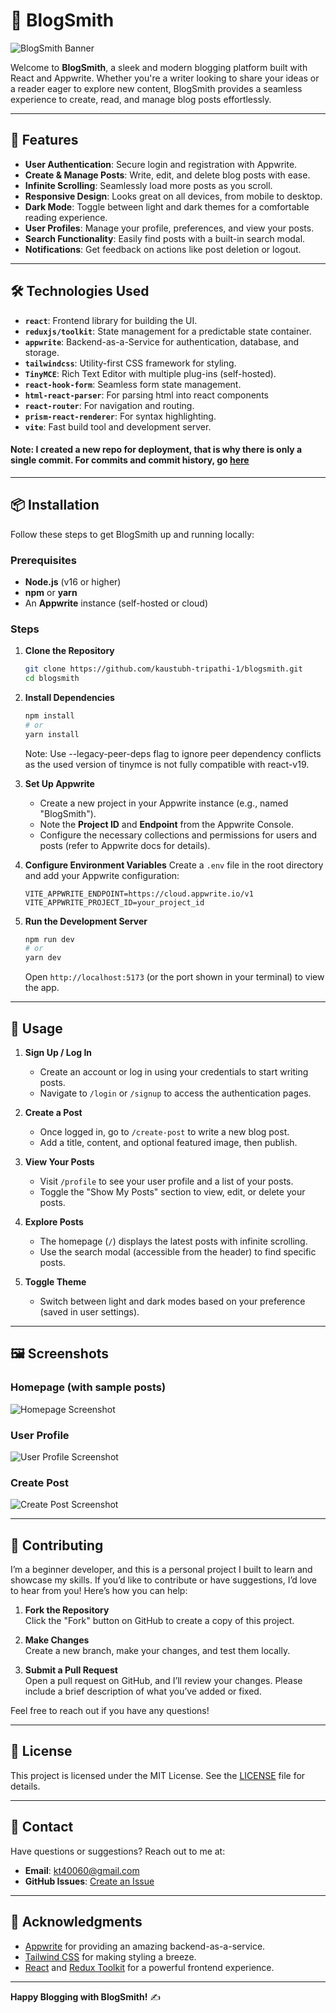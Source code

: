 # 🌟 BlogSmith

<!-- ![BlogSmith Banner](./src/assets/BlogSmith-Logo-6-16-9-dark.png) -->
<img src="./src/assets/BlogSmith-Logo-6-16-9-dark.png" alt="BlogSmith Banner">

Welcome to **BlogSmith**, a sleek and modern blogging platform built with React and Appwrite. Whether you're a writer looking to share your ideas or a reader eager to explore new content, BlogSmith provides a seamless experience to create, read, and manage blog posts effortlessly.

---

## 🚀 Features

- **User Authentication**: Secure login and registration with Appwrite.
- **Create & Manage Posts**: Write, edit, and delete blog posts with ease.
- **Infinite Scrolling**: Seamlessly load more posts as you scroll.
- **Responsive Design**: Looks great on all devices, from mobile to desktop.
- **Dark Mode**: Toggle between light and dark themes for a comfortable reading experience.
- **User Profiles**: Manage your profile, preferences, and view your posts.
- **Search Functionality**: Easily find posts with a built-in search modal.
- **Notifications**: Get feedback on actions like post deletion or logout.

---

## 🛠️ Technologies Used

- **`react`**: Frontend library for building the UI.
- **`reduxjs/toolkit`**: State management for a predictable state container.
- **`appwrite`**: Backend-as-a-Service for authentication, database, and storage.
- **`tailwindcss`**: Utility-first CSS framework for styling.
- **`TinyMCE`**: Rich Text Editor with multiple plug-ins (self-hosted).
- **`react-hook-form`**: Seamless form state management.
- **`html-react-parser`**: For parsing html into react components
- **`react-router`**: For navigation and routing.
- **`prism-react-renderer`**: For syntax highlighting.
- **`vite`**: Fast build tool and development server.  
#### Note: I created a new repo for deployment, that is why there is only a single commit. For commits and commit history, go [here](https://github.com/kaustubh-tripathi-1/web-dev/tree/main/React/blog-post)


---

## 📦 Installation

Follow these steps to get BlogSmith up and running locally:

### Prerequisites
- **Node.js** (v16 or higher)
- **npm** or **yarn**
- An **Appwrite** instance (self-hosted or cloud)

### Steps
1. **Clone the Repository**
   ```bash
   git clone https://github.com/kaustubh-tripathi-1/blogsmith.git
   cd blogsmith
   ```

2. **Install Dependencies**
   ```bash
   npm install
   # or
   yarn install
   ```
    Note: Use --legacy-peer-deps flag to ignore peer dependency conflicts as the used version of tinymce is not fully compatible with react-v19. 

3. **Set Up Appwrite**
   - Create a new project in your Appwrite instance (e.g., named "BlogSmith").
   - Note the **Project ID** and **Endpoint** from the Appwrite Console.
   - Configure the necessary collections and permissions for users and posts (refer to Appwrite docs for details).

4. **Configure Environment Variables**
   Create a `.env` file in the root directory and add your Appwrite configuration:
   ```env
   VITE_APPWRITE_ENDPOINT=https://cloud.appwrite.io/v1
   VITE_APPWRITE_PROJECT_ID=your_project_id
   ```

5. **Run the Development Server**
   ```bash
   npm run dev
   # or
   yarn dev
   ```
   Open `http://localhost:5173` (or the port shown in your terminal) to view the app.

---

## 📖 Usage

1. **Sign Up / Log In**
   - Create an account or log in using your credentials to start writing posts.
   - Navigate to `/login` or `/signup` to access the authentication pages.

2. **Create a Post**
   - Once logged in, go to `/create-post` to write a new blog post.
   - Add a title, content, and optional featured image, then publish.

3. **View Your Posts**
   - Visit `/profile` to see your user profile and a list of your posts.
   - Toggle the "Show My Posts" section to view, edit, or delete your posts.

4. **Explore Posts**
   - The homepage (`/`) displays the latest posts with infinite scrolling.
   - Use the search modal (accessible from the header) to find specific posts.

5. **Toggle Theme**
   - Switch between light and dark modes based on your preference (saved in user settings).

---

## 🖼️ Screenshots

### Homepage (with sample posts)
![Homepage Screenshot](./public/screenshots/Home.png)

### User Profile
![User Profile Screenshot](./public/screenshots/UserProfile.png)

### Create Post
![Create Post Screenshot](./public/screenshots/CreatePost.png)

---

## 🤝 Contributing

I’m a beginner developer, and this is a personal project I built to learn and showcase my skills. If you’d like to contribute or have suggestions, I’d love to hear from you! Here’s how you can help:

1. **Fork the Repository**  
   Click the "Fork" button on GitHub to create a copy of this project.

2. **Make Changes**  
   Create a new branch, make your changes, and test them locally.

3. **Submit a Pull Request**  
   Open a pull request on GitHub, and I’ll review your changes. Please include a brief description of what you’ve added or fixed.

Feel free to reach out if you have any questions!

---

## 📜 License

This project is licensed under the MIT License. See the [LICENSE](LICENSE) file for details.

---

## 📧 Contact

Have questions or suggestions? Reach out to me at:
- **Email**: kt40060@gmail.com
- **GitHub Issues**: [Create an Issue](https://github.com/kaustubh-tripathi-1/blogsmith/issues)

---

## 🌟 Acknowledgments

- [Appwrite](https://appwrite.io) for providing an amazing backend-as-a-service.
- [Tailwind CSS](https://tailwindcss.com) for making styling a breeze.
- [React](https://react.dev) and [Redux Toolkit](https://redux-toolkit.js.org) for a powerful frontend experience.

---

**Happy Blogging with BlogSmith!** ✍️